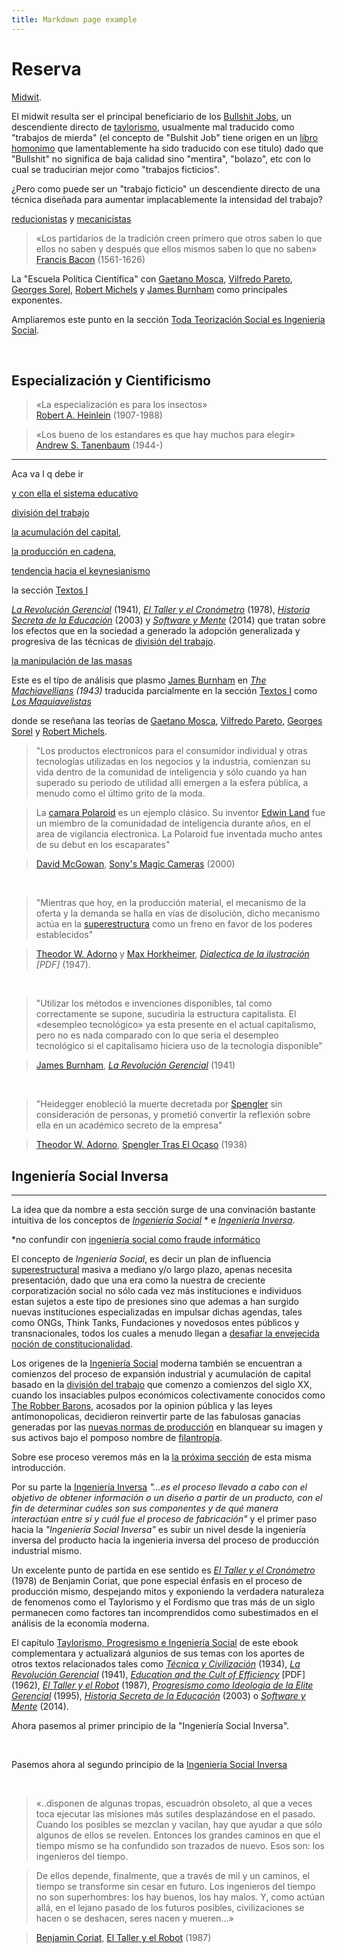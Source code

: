 ```yaml
---
title: Markdown page example
---
```


# Reserva


 [Midwit](https://www.youtube.com/watch?v=9agM261CSJU).

El midwit resulta ser el principal beneficiario de los [Bullshit Jobs](https://en.wikipedia.org/wiki/Bullshit_Jobs), un descendiente directo de <a href="https://es.wikipedia.org/wiki/Taylorismo" target="_blank" rel="noopener noreferrer">taylorismo</a>, usualmente mal traducido como "trabajos de mierda" (el concepto de "Bulshit Job" tiene origen en un [libro homonimo](https://en.wikipedia.org/wiki/Bullshit_Jobs) que lamentablemente ha sido traducido con ese titulo) dado que "Bullshit" no significa de baja calidad sino "mentira", "bolazo", etc con lo cual se traducirian mejor como "trabajos ficticios". 


¿Pero como puede ser un "trabajo ficticio" un descendiente directo de una técnica diseñada para aumentar implacablemente la intensidad del trabajo?


<span class="lnk">[reducionistas](/textosI/soft&mind/s&m2#reduccionismo-y-atomismo)</span> y <span class="lnk">[mecanicistas](/textosI/soft&mind/s&m2)</span>


>«Los partidarios de la tradición creen primero que otros saben lo que ellos no saben y después que ellos mismos saben lo que no saben»<br />
>[Francis Bacon](https://es.wikipedia.org/wiki/Francis_Bacon) (1561-1626)

 La "Escuela Política Científica" con <a href="https://es.wikipedia.org/wiki/Gaetano_Mosca" target="_blank" rel="noopener noreferrer">Gaetano Mosca</a>, <a href="https://es.wikipedia.org/wiki/Vilfredo_Pareto" target="_blank" rel="noopener noreferrer">Vilfredo Pareto</a>, <a href="https://es.wikipedia.org/wiki/Georges_Sorel" target="_blank" rel="noopener noreferrer">Georges Sorel</a>, <a href="https://es.wikipedia.org/wiki/Robert_Michels" target="_blank" rel="noopener noreferrer">Robert Michels</a> y <a href="https://es.wikipedia.org/wiki/James_Burnham" target="_blank" rel="noopener noreferrer">James Burnham</a> como principales exponentes.


Ampliaremos este punto en la sección <span class="lnk">[Toda Teorización Social es Ingenieria Social](#toda-teorización-social-es-ingenieria-social)</span>.





<br />

## Especialización y Cientificismo 

>«La especialización es para los insectos»<br />
>[Robert A. Heinlein](https://es.wikipedia.org/wiki/Robert_A._Heinlein) (1907-1988)

>«Los bueno de los estandares es que hay muchos para elegir»<br />
>[Andrew S. Tanenbaum](https://es.wikipedia.org/wiki/Andrew_S._Tanenbaum) (1944-)

<hr />

Aca va l q debe ir 




<span class="lnk">[y con ella el sistema educativo](/textosI/category/historia-secreta-de-la-educación-2003-jt-gatto)</span>

[división del trabajo](https://es.wikipedia.org/wiki/Divisi%C3%B3n_del_trabajo) 
 
<span class="lnk">[la acumulación del capital](/textosI/t&c/t&c2#el-oficio-como-obstaculo-a-la-acumulación-del-capital)</span>, 
  
<span class="lnk">[la producción en cadena](/textosI/t&c/t&c4)</span>, 

<span class="lnk">[tendencia hacia el keynesianismo](/textosI/t&c/t&c6#keynes-el-new-deal-y-el-estado-plan-la-respuesta-capitalista-a-la-crisis)</span> 

la sección <span class="lnk">[Textos I](/textosI)</span> 

 <em><a href="/textosI/category/la-revolución-gerencial-1941--james-burnham" class="lnk">La Revolución Gerencial</a></em> (1941), <em><a href="/textosI/category/el-taller-y-el-cronometro-1978-benjamin-coriat" class="lnk">El Taller y el Cronómetro</a></em> (1978), <em><a href="/textosI/category/historia-secreta-de-la-educación-2003-jt-gatto" class="lnk">Historia Secreta de la Educación</a></em> (2003) y <em><span class="lnk">[Software y Mente](/textosI/category/software-y-mente-2014--andrei-sorin)</span></em> (2014) que tratan sobre los efectos que en la sociedad a generado la adopción generalizada y progresiva de las técnicas de [división del trabajo](https://es.wikipedia.org/wiki/Divisi%C3%B3n_del_trabajo).


<span class="lnk">[la manipulación de las masas](/textosII/Masas#sugestibilidad-y-credulidad-de-las-masas)</span> 

Este es el típo de análisis que plasmo <a href="https://es.wikipedia.org/wiki/James_Burnham" target="_blank" rel="noopener noreferrer">James Burnham</a>  en *<a href="https://archive.org/details/in.ernet.dli.2015.247666" target="_blank" rel="noopener noreferrer">The Machiavellians</a> (1943)* traducida parcialmente en la sección <a href="/textosI" class="lnk">Textos I</a> como *<span class="lnk">[Los Maquiavelistas](/textosI/category/los-maquiavelistas-1943--james-burnham)</span>* 


donde se reseñana las teorías de <a href="https://es.wikipedia.org/wiki/Gaetano_Mosca" target="_blank" rel="noopener noreferrer">Gaetano Mosca</a>, <a href="https://es.wikipedia.org/wiki/Vilfredo_Pareto" target="_blank" rel="noopener noreferrer">Vilfredo Pareto</a>, <a href="https://es.wikipedia.org/wiki/Georges_Sorel" target="_blank" rel="noopener noreferrer">Georges Sorel</a> y <a href="https://es.wikipedia.org/wiki/Robert_Michels" target="_blank" rel="noopener noreferrer">Robert Michels</a>.

>"Los productos electronicos para el consumidor individual y otras tecnologías utilizadas en los negocios y la industria, comienzan su vida dentro de la comunidad de inteligencia y sólo cuando ya han superado su periodo de utilidad allí emergen a la esfera pública, a menudo como el último grito de la moda.

>La [camara Polaroid](https://es.wikipedia.org/wiki/C%C3%A1mara_instant%C3%A1nea) es un ejemplo clásico. Su inventor [Edwin Land](https://es.wikipedia.org/wiki/Edwin_Herbert_Land) fue un miembro de la comunidadad de inteligencia durante años, en el area de vigilancia electronica. La Polaroid fue inventada mucho antes de su debut en los escaparates"

>[David McGowan](https://centerforaninformedamerica.com/about-dave/), [Sony's Magic Cameras](https://centerforaninformedamerica.com/sonys-magic-cameras/) (2000)




<br />

>"Mientras que hoy, en la producción material, el mecanismo de la oferta y la demanda se halla en vías de disolución, dicho mecanismo actúa en la [superestructura](https://es.wikipedia.org/wiki/Infraestructura_y_superestructura) como un freno en favor de los poderes establecidos"

>[Theodor W. Adorno](https://es.wikipedia.org/wiki/Theodor_Adorno) y [Max Horkheimer](/), *[Dialectica de la ilustración](https://comunicacionyteorias1.files.wordpress.com/2011/08/horkheimer-m-y-adorno-t-w-dialectica-de-la-ilustracion.pdf) <span class="pdf">[PDF]</span>* (1947).

<br />

>"Utilizar los métodos e invenciones disponibles, tal como correctamente se supone, sucudiria la estructura capitalista. El «desempleo tecnológico» ya esta presente en el actual capitalismo, pero no es nada comparado con lo que seria el desempleo tecnológico si el capitalisamo hiciera uso de la tecnologia disponible"

><a href="https://es.wikipedia.org/wiki/James_Burnham" target="_blank" rel="noopener noreferrer">James Burnham</a>, <em><a href="/textosI/category/la-revolución-gerencial-1941--james-burnham" class="lnk">La Revolución Gerencial</a></em> (1941)


<br />


>"Heidegger enobleció la muerte decretada por [Spengler](https://es.wikipedia.org/wiki/Oswald_Spengler) sin consideración de personas, y prometió convertir la reflexión sobre ella en un académico secreto de la empresa"

>[Theodor W. Adorno](https://es.wikipedia.org/wiki/Theodor_Adorno), <span class="lnk">[Spengler Tras El Ocaso](/textosII/ocaso)</span> (1938)




 ## Ingeniería Social Inversa





<hr />


La idea que da nombre a esta sección surge de una convinación bastante intuitiva de los conceptos de *[Ingeniería Social](https://es.wikipedia.org/wiki/Ingenier%C3%ADa_social_(ciencia_pol%C3%ADtica))* * e *[Ingeniería Inversa](https://es.wikipedia.org/wiki/Ingenier%C3%ADa_inversa)*.

<div class="md_footnote_size">
*no confundir con <a href="https://es.wikipedia.org/wiki/Ingenier%C3%ADa_social_(seguridad_inform%C3%A1tica)" target="_blank">ingeniería social como fraude informático</a>
</div>

El concepto de *Ingeniería Social*, es decir un plan de influencia [superestructural](https://es.wikipedia.org/wiki/Infraestructura_y_superestructura) masiva a mediano y/o largo plazo, apenas necesita presentación, dado que una era como la nuestra de creciente corporatización social no sólo cada vez más instituciones e individuos estan sujetos a este tipo de presiones sino que ademas a han surgido nuevas instituciones especializadas en impulsar dichas agendas, tales como ONGs, Think Tanks, Fundaciones y novedosos entes públicos y transnacionales, todos los cuales a menudo llegan a <span class="lnk">[desafiar la envejecida noción de constitucionalidad](/textosII/paralela#2-los-valores-constitucionales-violados-por-normas-inferiores)</span>.



Los origenes de la [Ingeniería Social](https://es.wikipedia.org/wiki/Ingenier%C3%ADa_social_(ciencia_pol%C3%ADtica)) moderna también se encuentran a comienzos del proceso de expansión industrial y acumulación de capital basado en la [división del trabajo](https://es.wikipedia.org/wiki/Divisi%C3%B3n_del_trabajo) que comenzo a comienzos del siglo XX, cuando los insaciables pulpos económicos colectivamente conocidos como [The Robber Barons](https://es.wikipedia.org/wiki/Barones_ladrones), acosados por la opinion pública y las leyes antimonopolicas, decidieron reinvertir parte de las fabulosas ganacias generadas por las <span class="lnk">[nuevas normas de producción](/textosI/t&c/t&c4#nuevas-normas-de-producción)</span> en blanquear su imagen y sus activos bajo el pomposo nombre de [filantropía](https://en.wikipedia.org/wiki/Philanthropy#Differences_between_traditional_and_new_philanthropy).





Sobre ese proceso veremos más en la <span class="lnk">[la próxima sección](#toda-teorización-social-es-ingenieria-social)</span> de esta misma introducción.



Por su parte la [Ingeniería Inversa](https://es.wikipedia.org/wiki/Ingenier%C3%ADa_inversa) *"...es el proceso llevado a cabo con el objetivo de obtener información o un diseño a partir de un producto, con el fin de determinar cuáles son sus componentes y de qué manera interactúan entre sí y cuál fue el proceso de fabricación"* y el primer paso hacia la *"Ingeniería Social Inversa"* es subir un nivel desde la ingeniería inversa del producto hacia la ingenieria inversa del proceso de producción industrial mismo.


Un excelente punto de partida en ese sentido es <em><a href="/textosI/category/el-taller-y-el-cronometro-1978-benjamin-coriat" class="lnk">El Taller y el Cronómetro</a></em> (1978) de Benjamin Coriat, que pone especial énfasis en el proceso de producción mismo, despejando mitos y exponiendo la verdadera naturaleza de fenomenos como el Taylorismo y el Fordismo que tras más de un siglo permanecen como factores tan incomprendidos como subestimados en el análisis de la economía moderna.

El capítulo <a href="/category/taylorismo-progresismo-e-ingeniería-social" class="lnk">Taylorismo, Progresismo e Ingeniería Social</a> de este ebook complementara y actualizará algunios de sus temas con los aportes de otros textos relacionados tales como *<span class="lnk">[Técnica y Civilización](/textosII/mumford)</span>* (1934), <em><a href="/textosI/category/la-revolución-gerencial-1941--james-burnham" class="lnk">La Revolución Gerencial</a></em> (1941),  <em>[Education and the Cult of Efficiency](https://faculty.washington.edu/rsoder/EDUC305/callahancultefficiency.pdf)</em> <span class="pdf">[PDF]</span> (1962), <em>[El Taller y el Robot](https://books.google.com.gi/books?id=nVcKcYuOzt8C&printsec=frontcover&hl=es#v=onepage&q&f=false)</em> (1987),  <em><span class="lnk">[Progresismo como Ideologia de la Elite Gerencial](/textosII/progresismo)</span></em> (1995), <em><a href="/textosI/category/historia-secreta-de-la-educación-2003-jt-gatto" class="lnk">Historia Secreta de la Educación</a></em> (2003) o <em><a href="/textosI/category/software-y-mente-2014--andrei-sorin" class="lnk">Software y Mente</a></em> (2014).


Ahora pasemos al primer principio de la "Ingeniería Social Inversa".

<br />

Pasemos ahora al segundo principio de la <a href="#ingeniería-social-inversa" class="lnk">Ingeniería Social Inversa</a>


<br />

>«..disponen de algunas tropas, escuadrón obsoleto, al que a veces toca ejecutar las misiones más sutiles desplazándose en el pasado. Cuando los posibles
se mezclan y vacilan, hay que ayudar a que sólo algunos de ellos se revelen.
Entonces los grandes caminos en que el tiempo mismo se ha confundido son
trazados de nuevo. Esos son: los ingenieros del tiempo.

>De ellos depende, finalmente, que a través de mil y un caminos, el tiempo se
transforme sin cesar en futuro. Los ingenieros del tiempo no son superhombres:
los hay buenos, los hay malos. Y, como actúan allá, en el lejano pasado de los
futuros posibles, civilizaciones se hacen o se deshacen, seres nacen y mueren...»

>[Benjamin Coriat](https://www.sigloxxieditores.com/autor/benjamin-coriat/), [El Taller y el Robot](https://books.google.com.gi/books?id=nVcKcYuOzt8C&printsec=frontcover&hl=es#v=onepage&q&f=false) (1987)


